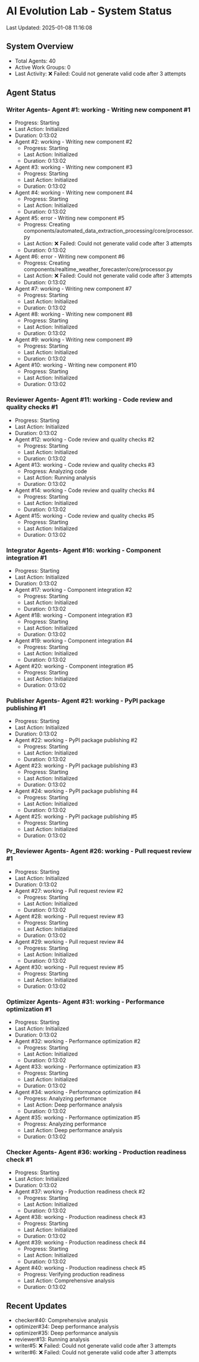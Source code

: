 # AI Evolution Lab - System Status
Last Updated: 2025-01-08 11:16:08

## System Overview
- Total Agents: 40
- Active Work Groups: 0
- Last Activity: ❌ Failed: Could not generate valid code after 3 attempts

## Agent Status

### Writer Agents- Agent #1: working - Writing new component #1
  - Progress: Starting
  - Last Action: Initialized
  - Duration: 0:13:02
- Agent #2: working - Writing new component #2
  - Progress: Starting
  - Last Action: Initialized
  - Duration: 0:13:02
- Agent #3: working - Writing new component #3
  - Progress: Starting
  - Last Action: Initialized
  - Duration: 0:13:02
- Agent #4: working - Writing new component #4
  - Progress: Starting
  - Last Action: Initialized
  - Duration: 0:13:02
- Agent #5: error - Writing new component #5
  - Progress: Creating components/automated_data_extraction_processing/core/processor.py
  - Last Action: ❌ Failed: Could not generate valid code after 3 attempts
  - Duration: 0:13:02
- Agent #6: error - Writing new component #6
  - Progress: Creating components/realtime_weather_forecaster/core/processor.py
  - Last Action: ❌ Failed: Could not generate valid code after 3 attempts
  - Duration: 0:13:02
- Agent #7: working - Writing new component #7
  - Progress: Starting
  - Last Action: Initialized
  - Duration: 0:13:02
- Agent #8: working - Writing new component #8
  - Progress: Starting
  - Last Action: Initialized
  - Duration: 0:13:02
- Agent #9: working - Writing new component #9
  - Progress: Starting
  - Last Action: Initialized
  - Duration: 0:13:02
- Agent #10: working - Writing new component #10
  - Progress: Starting
  - Last Action: Initialized
  - Duration: 0:13:02

### Reviewer Agents- Agent #11: working - Code review and quality checks #1
  - Progress: Starting
  - Last Action: Initialized
  - Duration: 0:13:02
- Agent #12: working - Code review and quality checks #2
  - Progress: Starting
  - Last Action: Initialized
  - Duration: 0:13:02
- Agent #13: working - Code review and quality checks #3
  - Progress: Analyzing code
  - Last Action: Running analysis
  - Duration: 0:13:02
- Agent #14: working - Code review and quality checks #4
  - Progress: Starting
  - Last Action: Initialized
  - Duration: 0:13:02
- Agent #15: working - Code review and quality checks #5
  - Progress: Starting
  - Last Action: Initialized
  - Duration: 0:13:02

### Integrator Agents- Agent #16: working - Component integration #1
  - Progress: Starting
  - Last Action: Initialized
  - Duration: 0:13:02
- Agent #17: working - Component integration #2
  - Progress: Starting
  - Last Action: Initialized
  - Duration: 0:13:02
- Agent #18: working - Component integration #3
  - Progress: Starting
  - Last Action: Initialized
  - Duration: 0:13:02
- Agent #19: working - Component integration #4
  - Progress: Starting
  - Last Action: Initialized
  - Duration: 0:13:02
- Agent #20: working - Component integration #5
  - Progress: Starting
  - Last Action: Initialized
  - Duration: 0:13:02

### Publisher Agents- Agent #21: working - PyPI package publishing #1
  - Progress: Starting
  - Last Action: Initialized
  - Duration: 0:13:02
- Agent #22: working - PyPI package publishing #2
  - Progress: Starting
  - Last Action: Initialized
  - Duration: 0:13:02
- Agent #23: working - PyPI package publishing #3
  - Progress: Starting
  - Last Action: Initialized
  - Duration: 0:13:02
- Agent #24: working - PyPI package publishing #4
  - Progress: Starting
  - Last Action: Initialized
  - Duration: 0:13:02
- Agent #25: working - PyPI package publishing #5
  - Progress: Starting
  - Last Action: Initialized
  - Duration: 0:13:02

### Pr_Reviewer Agents- Agent #26: working - Pull request review #1
  - Progress: Starting
  - Last Action: Initialized
  - Duration: 0:13:02
- Agent #27: working - Pull request review #2
  - Progress: Starting
  - Last Action: Initialized
  - Duration: 0:13:02
- Agent #28: working - Pull request review #3
  - Progress: Starting
  - Last Action: Initialized
  - Duration: 0:13:02
- Agent #29: working - Pull request review #4
  - Progress: Starting
  - Last Action: Initialized
  - Duration: 0:13:02
- Agent #30: working - Pull request review #5
  - Progress: Starting
  - Last Action: Initialized
  - Duration: 0:13:02

### Optimizer Agents- Agent #31: working - Performance optimization #1
  - Progress: Starting
  - Last Action: Initialized
  - Duration: 0:13:02
- Agent #32: working - Performance optimization #2
  - Progress: Starting
  - Last Action: Initialized
  - Duration: 0:13:02
- Agent #33: working - Performance optimization #3
  - Progress: Starting
  - Last Action: Initialized
  - Duration: 0:13:02
- Agent #34: working - Performance optimization #4
  - Progress: Analyzing performance
  - Last Action: Deep performance analysis
  - Duration: 0:13:02
- Agent #35: working - Performance optimization #5
  - Progress: Analyzing performance
  - Last Action: Deep performance analysis
  - Duration: 0:13:02

### Checker Agents- Agent #36: working - Production readiness check #1
  - Progress: Starting
  - Last Action: Initialized
  - Duration: 0:13:02
- Agent #37: working - Production readiness check #2
  - Progress: Starting
  - Last Action: Initialized
  - Duration: 0:13:02
- Agent #38: working - Production readiness check #3
  - Progress: Starting
  - Last Action: Initialized
  - Duration: 0:13:02
- Agent #39: working - Production readiness check #4
  - Progress: Starting
  - Last Action: Initialized
  - Duration: 0:13:02
- Agent #40: working - Production readiness check #5
  - Progress: Verifying production readiness
  - Last Action: Comprehensive analysis
  - Duration: 0:13:02


## Recent Updates
- checker#40: Comprehensive analysis
- optimizer#34: Deep performance analysis
- optimizer#35: Deep performance analysis
- reviewer#13: Running analysis
- writer#5: ❌ Failed: Could not generate valid code after 3 attempts
- writer#6: ❌ Failed: Could not generate valid code after 3 attempts
